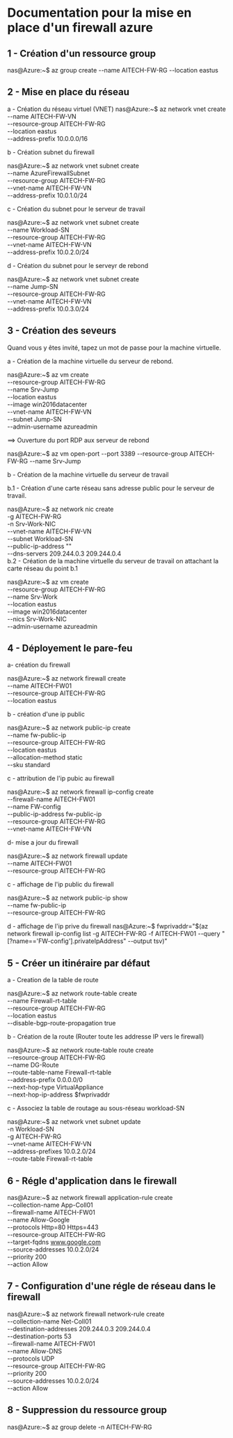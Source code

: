 <h1> Documentation pour la mise en place d'un firewall azure</h1>

<h2>1 - Création d'un ressource group</h2>

nas@Azure:~$ az group create --name AITECH-FW-RG --location eastus

<h2>2 - Mise en place du réseau</h2>

a - Création du réseau virtuel (VNET)
nas@Azure:~$ az network vnet create \
  --name AITECH-FW-VN \
  --resource-group AITECH-FW-RG \
  --location eastus \
  --address-prefix 10.0.0.0/16

b - Création subnet du firewall

nas@Azure:~$ az network vnet subnet create \
   --name AzureFirewallSubnet \
   --resource-group AITECH-FW-RG \
   --vnet-name AITECH-FW-VN   \
   --address-prefix 10.0.1.0/24
 
 c - Création du subnet pour le serveur de travail
 
 nas@Azure:~$ az network vnet subnet create \
   --name Workload-SN \
   --resource-group AITECH-FW-RG \
   --vnet-name AITECH-FW-VN   \
   --address-prefix 10.0.2.0/24
 
 d - Création du subnet pour le serveyr de rebond

nas@Azure:~$ az network vnet subnet create \
    --name Jump-SN \
   --resource-group AITECH-FW-RG \
   --vnet-name AITECH-FW-VN   \
   --address-prefix 10.0.3.0/24

<h2>3 - Création des seveurs</h2>

Quand vous y êtes invité, tapez un mot de passe pour la machine virtuelle.

a - Création de la machine virtuelle du serveur de rebond.

nas@Azure:~$ az vm create \
      --resource-group AITECH-FW-RG \
      --name Srv-Jump \
      --location eastus \
      --image win2016datacenter \
      --vnet-name AITECH-FW-VN \
      --subnet Jump-SN \
      --admin-username azureadmin
     
==> Ouverture du port RDP aux serveur de rebond

nas@Azure:~$ az vm open-port --port 3389 --resource-group AITECH-FW-RG --name Srv-Jump

b - Création de la machine virtuelle du serveur de travail

b.1 - Création d'une carte réseau sans adresse public pour le serveur de travail.

nas@Azure:~$ az network nic create \
     -g AITECH-FW-RG \
     -n Srv-Work-NIC \
    --vnet-name AITECH-FW-VN \
    --subnet Workload-SN \
    --public-ip-address "" \
    --dns-servers 209.244.0.3 209.244.0.4<br/>
b.2 - Création de la machine virtuelle du serveur de travail on attachant la carte réseau du point b.1

nas@Azure:~$ az vm create \
     --resource-group AITECH-FW-RG \
     --name Srv-Work \
     --location eastus \
     --image win2016datacenter \
     --nics Srv-Work-NIC \
     --admin-username azureadmin
     
<h2>4 - Déployement le pare-feu</h2>

a- création du firewall

nas@Azure:~$ az network firewall create \
    --name AITECH-FW01 \
    --resource-group AITECH-FW-RG \
    --location eastus

b - création d'une ip public

nas@Azure:~$ az network public-ip create \
    --name fw-public-ip \
    --resource-group AITECH-FW-RG \
    --location eastus \
    --allocation-method static \
    --sku standard
	
c - attribution de l'ip pubic au firewall

nas@Azure:~$ az network firewall ip-config create \
    --firewall-name AITECH-FW01 \
    --name FW-config \
    --public-ip-address fw-public-ip \
    --resource-group AITECH-FW-RG \
    --vnet-name AITECH-FW-VN
	
d- mise a jour du firewall

nas@Azure:~$ az network firewall update \
    --name AITECH-FW01 \
    --resource-group AITECH-FW-RG 

c - affichage de l'ip public du firewall	

nas@Azure:~$ az network public-ip show \
    --name fw-public-ip \
    --resource-group AITECH-FW-RG

d - affichage de l'ip prive du firewall
nas@Azure:~$ fwprivaddr="$(az network firewall ip-config list -g AITECH-FW-RG -f AITECH-FW01 --query "[?name=='FW-config'].privateIpAddress" --output tsv)"

<h2>5 - Créer un itinéraire par défaut </h2>

a - Creation de la table de route

nas@Azure:~$ az network route-table create \
    --name Firewall-rt-table \
    --resource-group AITECH-FW-RG \
    --location eastus \
    --disable-bgp-route-propagation true

b - Création de la route (Router toute les addresse IP vers le firewall)

nas@Azure:~$ az network route-table route create \
  --resource-group AITECH-FW-RG \
  --name DG-Route \
  --route-table-name Firewall-rt-table \
  --address-prefix 0.0.0.0/0 \
  --next-hop-type VirtualAppliance \
  --next-hop-ip-address $fwprivaddr
  
c - Associez la table de routage au sous-réseau workload-SN

nas@Azure:~$ az network vnet subnet update \
   -n Workload-SN \
   -g AITECH-FW-RG \
   --vnet-name AITECH-FW-VN \
   --address-prefixes 10.0.2.0/24 \
   --route-table Firewall-rt-table

<h2>6 - Régle d'application dans le firewall</h2>

nas@Azure:~$ az network firewall application-rule create \
   --collection-name App-Coll01 \
   --firewall-name AITECH-FW01 \
   --name Allow-Google \
   --protocols Http=80 Https=443 \
   --resource-group AITECH-FW-RG \
   --target-fqdns www.google.com \
   --source-addresses 10.0.2.0/24 \
   --priority 200 \
   --action Allow
   
<h2>7 - Configuration d'une régle de réseau dans le firewall</h2>

nas@Azure:~$ az network firewall network-rule create \
   --collection-name Net-Coll01 \
   --destination-addresses 209.244.0.3 209.244.0.4 \
   --destination-ports 53 \
   --firewall-name AITECH-FW01 \
   --name Allow-DNS \
   --protocols UDP \
   --resource-group AITECH-FW-RG \
   --priority 200 \
   --source-addresses 10.0.2.0/24 \
   --action Allow
   
<h2>8 - Suppression du ressource group</h2>

nas@Azure:~$ az group delete -n AITECH-FW-RG

